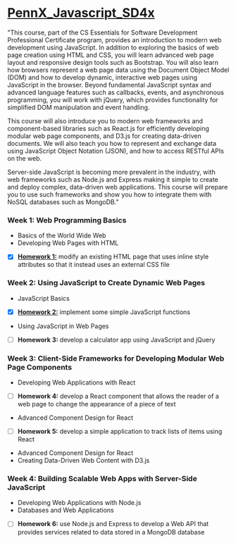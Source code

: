 # [PennX_Javascript_SD4x](https://www.edx.org/course/programming-web-javascript-pennx-sd4x)

"This course, part of the CS Essentials for Software Development Professional Certificate program, provides an introduction to modern web development using JavaScript. In addition to exploring the basics of web page creation using HTML and CSS, you will learn advanced web page layout and responsive design tools such as Bootstrap. You will also learn how browsers represent a web page data using the Document Object Model (DOM) and how to develop dynamic, interactive web pages using JavaScript in the browser. Beyond fundamental JavaScript syntax and advanced language features such as callbacks, events, and asynchronous programming, you will work with jQuery, which provides functionality for simplified DOM manipulation and event handling.

This course will also introduce you to modern web frameworks and component-based libraries such as React.js for efficiently developing modular web page components, and D3.js for creating data-driven documents. We will also teach you how to represent and exchange data using JavaScript Object Notation (JSON), and how to access RESTful APIs on the web.

Server-side JavaScript is becoming more prevalent in the industry, with web frameworks such as Node.js and Express making it simple to create and deploy complex, data-driven web applications. This course will prepare you to use such frameworks and show you how to integrate them with NoSQL databases such as MongoDB."

### Week 1: Web Programming Basics
  - Basics of the World Wide Web
  - Developing Web Pages with HTML  
  - [x] [**Homework 1:**](https://github.com/jpacsai/PennX_Javascript_SD4x/tree/master/Week1) modify an existing HTML page that uses inline style attributes so that it instead uses an external CSS file
 
### Week 2: Using JavaScript to Create Dynamic Web Pages  
  - JavaScript Basics
  - [x] [**Homework 2:**](https://github.com/jpacsai/PennX_Javascript_SD4x/tree/master/Week2/homework2) implement some simple JavaScript functions
  - Using JavaScript in Web Pages
  - [ ] **Homework 3:** develop a calculator app using JavaScript and jQuery
 
### Week 3: Client-Side Frameworks for Developing Modular Web Page Components  
  - Developing Web Applications with React
  - [ ] **Homework 4:** develop a React component that allows the reader of a web page to change the appearance of a piece of text
  - Advanced Component Design for React
  - [ ] **Homework 5:** develop a simple application to track lists of items using React
  - Advanced Component Design for React
  - Creating Data-Driven Web Content with D3.js
    
### Week 4: Building Scalable Web Apps with Server-Side JavaScript
  - Developing Web Applications with Node.js
  - Databases and Web Applications
  - [ ] **Homework 6:** use Node.js and Express to develop a Web API that provides services related to data stored in a MongoDB database
